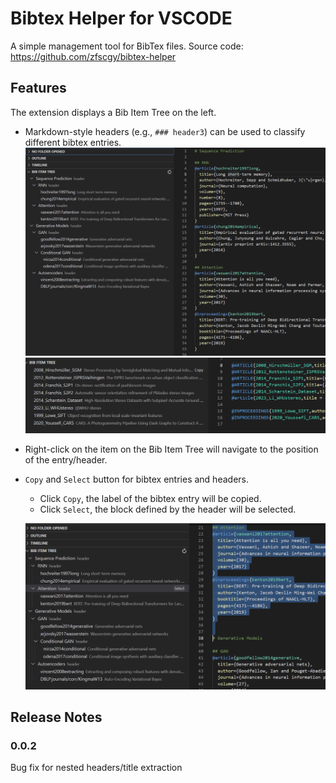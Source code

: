 # Bibtex Helper for VSCODE

A simple management tool for BibTex files.
Source code: https://github.com/zfscgy/bibtex-helper

## Features
The extension displays a Bib Item Tree on the left.
*   Markdown-style headers (e.g., `### header3`) can be used to classify different bibtex entries.
    ![bibtree](resources/example-bibs/bib_item_tree.PNG)
    ![bibtree](resources/example-bibs/image.png)
*   Right-click on the item on the Bib Item Tree will navigate to the position of the entry/header.
*   `Copy` and `Select` button for bibtex entries and headers.
    *   Click `Copy`, the label of the bibtex entry will be copied.
    *   Click `Select`, the block defined by the header will be selected.

    ![bibtree-select](resources/example-bibs/bib_item_tree-select.PNG)


## Release Notes
### 0.0.2
Bug fix for nested headers/title extraction
